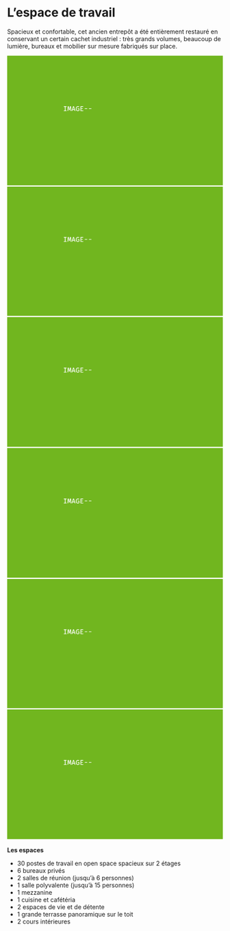 # L’espace de travail

Spacieux et confortable, cet ancien entrepôt a été entièrement restauré en conservant un certain cachet industriel : très grands volumes, beaucoup de lumière, bureaux et mobilier sur mesure fabriqués sur place.


<div class="container">
    <div id="slides">
      <img src="/images/espace1.jpg" title="L'espace: 1" alt="">
      <img src="/images/espace2.jpg" title="L'espace: 1" alt="">
      <img src="/images/espace3.jpg" title="L'espace: 1" alt="">
      <img src="/images/espace4.jpg" title="L'espace: 1" alt="">
      <img src="/images/espace5.jpg" title="L'espace: 1" alt="">
      <img src="/images/espace6.jpg" title="L'espace: 1" alt="">
    </div>
</div>

__Les espaces__

* 30 postes de travail en open space spacieux sur 2 étages
* 6 bureaux privés
* 2 salles de réunion (jusqu’à 6 personnes)
* 1 salle polyvalente (jusqu’à 15 personnes)
* 1 mezzanine
* 1 cuisine et cafétéria
* 2 espaces de vie et de détente
* 1 grande terrasse panoramique sur le toit
* 2 cours intérieures
